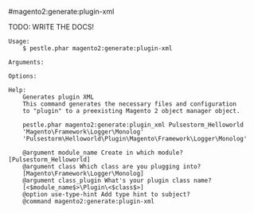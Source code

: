 #magento2:generate:plugin-xml

TODO: WRITE THE DOCS!
    
    Usage: 
        $ pestle.phar magento2:generate:plugin-xml
    
    Arguments:
    
    Options:
    
    Help:
        Generates plugin XML
        This command generates the necessary files and configuration
        to "plugin" to a preexisting Magento 2 object manager object.
        
        pestle.phar magento2:generate:plugin_xml Pulsestorm_Helloworld
        'Magento\Framework\Logger\Monolog'
        'Pulsestorm\Helloworld\Plugin\Magento\Framework\Logger\Monolog'
        
        @argument module_name Create in which module? [Pulsestorm_Helloworld]
        @argument class Which class are you plugging into?
        [Magento\Framework\Logger\Monolog]
        @argument class_plugin What's your plugin class name?
        [<$module_name$>\Plugin\<$class$>]
        @option use-type-hint Add type hint to subject?
        @command magento2:generate:plugin-xml
    
    
    